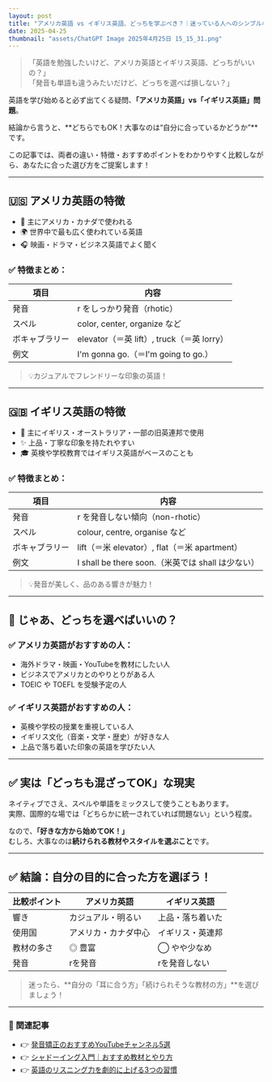```yaml
---
layout: post
title: "アメリカ英語 vs イギリス英語、どっちを学ぶべき？｜迷っている人へのシンプルな選び方"
date: 2025-04-25
thumbnail: "assets/ChatGPT Image 2025年4月25日 15_15_31.png"
---
```


> 「英語を勉強したいけど、アメリカ英語とイギリス英語、どっちがいいの？」  
> 「発音も単語も違うみたいだけど、どっちを選べば損しない？」

英語を学び始めると必ず出てくる疑問、**「アメリカ英語」vs「イギリス英語」問題**。

結論から言うと、**どちらでもOK！大事なのは“自分に合っているかどうか”**です。

この記事では、両者の違い・特徴・おすすめポイントをわかりやすく比較しながら、あなたに合った選び方をご提案します！

---

## 🇺🇸 アメリカ英語の特徴

- 📍 主にアメリカ・カナダで使われる
- 🌍 世界中で最も広く使われている英語
- 🎧 映画・ドラマ・ビジネス英語でよく聞く

### ✅ 特徴まとめ：

| 項目 | 内容 |
|---|---|
| 発音 | r をしっかり発音（rhotic） |
| スペル | color, center, organize など |
| ボキャブラリー | elevator（＝英 lift）, truck（＝英 lorry）|
| 例文 | I'm gonna go.（＝I'm going to go.）|

> 💡カジュアルでフレンドリーな印象の英語！

---

## 🇬🇧 イギリス英語の特徴

- 📍 主にイギリス・オーストラリア・一部の旧英連邦で使用
- ✨ 上品・丁寧な印象を持たれやすい
- 🎓 英検や学校教育ではイギリス英語がベースのことも

### ✅ 特徴まとめ：

| 項目 | 内容 |
|---|---|
| 発音 | r を発音しない傾向（non-rhotic） |
| スペル | colour, centre, organise など |
| ボキャブラリー | lift（＝米 elevator）, flat（＝米 apartment）|
| 例文 | I shall be there soon.（米英では shall は少ない）|

> 💡発音が美しく、品のある響きが魅力！

---

## 🤔 じゃあ、どっちを選べばいいの？

### ✅ アメリカ英語がおすすめの人：
- 海外ドラマ・映画・YouTubeを教材にしたい人
- ビジネスでアメリカとのやりとりがある人
- TOEIC や TOEFL を受験予定の人

### ✅ イギリス英語がおすすめの人：
- 英検や学校の授業を重視している人
- イギリス文化（音楽・文学・歴史）が好きな人
- 上品で落ち着いた印象の英語を学びたい人

---

## ✅ 実は「どっちも混ざってOK」な現実

ネイティブでさえ、スペルや単語をミックスして使うこともあります。  
実際、国際的な場では「どちらかに統一されていれば問題ない」という程度。

なので、**「好きな方から始めてOK！」**  
むしろ、大事なのは**続けられる教材やスタイルを選ぶこと**です。

---

## ✅ 結論：自分の目的に合った方を選ぼう！

| 比較ポイント | アメリカ英語 | イギリス英語 |
|---|---|---|
| 響き | カジュアル・明るい | 上品・落ち着いた |
| 使用国 | アメリカ・カナダ中心 | イギリス・英連邦 |
| 教材の多さ | ◎ 豊富 | ◯ やや少なめ |
| 発音 | rを発音 | rを発音しない |

> 迷ったら、**自分の「耳に合う方」「続けられそうな教材の方」**を選びましょう！

---

### 🎁 関連記事

- 👉 [発音矯正のおすすめYouTubeチャンネル5選](#)
- 👉 [シャドーイング入門｜おすすめ教材とやり方](#)
- 👉 [英語のリスニング力を劇的に上げる3つの習慣](#)

